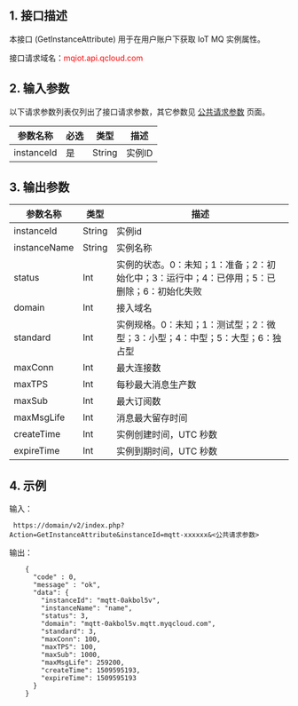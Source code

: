 ## 1. 接口描述

本接口 (GetInstanceAttribute) 用于在用户账户下获取 IoT MQ 实例属性。

接口请求域名：<font style="color:red">mqiot.api.qcloud.com</font>

## 2. 输入参数

以下请求参数列表仅列出了接口请求参数，其它参数见 [公共请求参数](http://tcecqpoc.fsphere.cn/doc/api/431/5883) 页面。

| 参数名称 | 必选  | 类型 | 描述 |
|---------|---------|---------|---------|
| instanceId | 是| String| 实例ID |

## 3. 输出参数

| 参数名称 | 类型 | 描述 |
| --- | --- | --- |
| instanceId | String| 实例id |
| instanceName | String| 实例名称 |
| status | Int | 实例的状态。0：未知；1：准备；2：初始化中；3：运行中；4：已停用；5：已删除；6：初始化失败 |
| domain | Int | 接入域名 |
| standard | Int | 实例规格。0：未知；1：测试型；2：微型；3：小型；4：中型；5：大型；6：独占型 |
| maxConn | Int | 最大连接数 |
| maxTPS | Int | 每秒最大消息生产数 |
| maxSub | Int | 最大订阅数 |
| maxMsgLife | Int | 消息最大留存时间 |
| createTime | Int | 实例创建时间，UTC 秒数 |
| expireTime | Int | 实例到期时间，UTC 秒数 |

## 4. 示例

输入：

```
 https://domain/v2/index.php?Action=GetInstanceAttribute&instanceId=mqtt-xxxxxx&<公共请求参数>
```

输出：

```
    {
      "code" : 0,
      "message" : "ok",
      "data": {
        "instanceId": "mqtt-0akbol5v",
        "instanceName": "name",
        "status": 3,
        "domain": "mqtt-0akbol5v.mqtt.myqcloud.com",
        "standard": 3,
        "maxConn": 100,
        "maxTPS": 100,
        "maxSub": 1000,
        "maxMsgLife": 259200,
        "createTime": 1509595193,
        "expireTime": 1509595193
      }
    }
```






